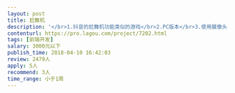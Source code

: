 ```yaml
---                
layout: post       
title: 尬舞机           
description: '</br>1.抖音的尬舞机功能类似的游戏</br>2.PC版本</br>3.使用摄像头</br>4.unity开发优先</br>价格和周期详谈</br>'     
contenturl: https://pro.lagou.com/project/7202.html      
tags: [前端开发]            
salary: 3000元以下          
publish_time: 2018-04-10 16:42:03         
review: 2479人                   
apply: 5人                   
recommend: 3人                   
time_range: 小于1周              
---                 
```

